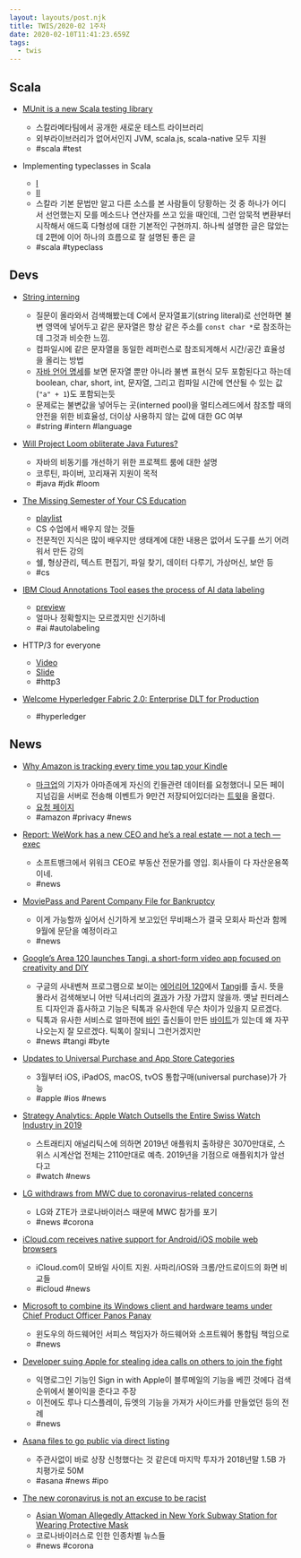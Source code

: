 ```yaml
---
layout: layouts/post.njk
title: TWIS/2020-02 1주차
date: 2020-02-10T11:41:23.659Z
tags:
  - twis
---
```



## Scala
- [MUnit is a new Scala testing library](https://scalameta.org/munit/blog/2020/02/01/hello-world.html)
	- 스칼라메타팀에서 공개한 새로운 테스트 라이브러리
	- 외부라이브러리가 없어서인지 JVM, scala.js, scala-native 모두 지원
	- #scala #test

- Implementing typeclasses in Scala
	- [I](https://hopefullynotwrong.wordpress.com/2020/01/19/implementing-type-classes-in-scala-i/)
	- [II](https://hopefullynotwrong.wordpress.com/2020/01/19/implementing-type-classes-in-scala-ii/)
	- 스칼라 기본 문법만 알고 다른 소스를 본 사람들이 당황하는 것 중 하나가 어디서 선언했는지 모를 메소드나 연산자를 쓰고 있을 때인데, 그런 암묵적 변환부터 시작해서 애드훅 다형성에 대한 기본적인 구현까지. 하나씩 설명한 글은 많았는데 2편에 이어 하나의 흐름으로 잘 설명된 좋은 글
	- #scala #typeclass


## Devs
- [String interning](https://en.wikipedia.org/wiki/String_interning)
	- 질문이 올라와서 검색해봤는데 C에서 문자열표기(string literal)로 선언하면 불변 영역에 넣어두고 같은 문자열은 항상 같은 주소를 `const char *`로 참조하는데 그것과 비슷한 느낌.
	- 컴파일시에 같은 문자열을 동일한 레퍼런스로 참조되게해서 시간/공간 효율성을 올리는 방법
	- [자바 언어 명세](https://docs.oracle.com/javase/specs/jls/se7/html/jls-15.html)를 보면 문자열 뿐만 아니라 불변 표현식 모두 포함된다고 하는데 boolean, char, short, int, 문자열, 그리고 컴파일 시간에 연산될 수 있는 값(`"a" + 1`)도 포함되는듯
	- 문제로는 불변값을 넣어두는 곳(interned pool)을 멀티스레드에서 참조할 때의 안전을 위한 비효율성, 더이상 사용하지 않는 값에 대한 GC 여부
	- #string #intern #language

- [Will Project Loom obliterate Java Futures?](https://blog.softwaremill.com/will-project-loom-obliterate-java-futures-fb1a28508232)
	- 자바의 비동기를 개선하기 위한 프로젝트 룸에 대한 설명
	- 코루틴, 파이버, 꼬리재귀 지원이 목적
	- #java #jdk #loom

- [The Missing Semester of Your CS Education](https://missing.csail.mit.edu/)
	- [playlist](https://www.youtube.com/playlist?list=PLyzOVJj3bHQuloKGG59rS43e29ro7I57J)
	- CS 수업에서 배우지 않는 것들
	- 전문적인 지식은 많이 배우지만 생태계에 대한 내용은 없어서 도구를 쓰기 어려워서 만든 강의
	- 쉘, 형상관리, 텍스트 편집기, 파일 찾기, 데이터 다루기, 가상머신, 보안 등
	- #cs

- [IBM Cloud Annotations Tool eases the process of AI data labeling](https://developer.ibm.com/blogs/ibm-cloud-annotations-tool-eases-the-process-of-ai-data-labeling/)
	- [preview](https://twitter.com/bourdakos1/status/1201928317668089857)
	- 얼마나 정확할지는 모르겠지만 신기하네
	- #ai #autolabeling

- HTTP/3 for everyone
	- [Video](https://www.youtube.com/watch?v=izk4nbuzPuU)
	- [Slide](https://www.slideshare.net/bagder/http3-for-everyone)
	- #http3

- [Welcome Hyperledger Fabric 2.0: Enterprise DLT for Production](https://www.hyperledger.org/blog/2020/01/30/welcome-hyperledger-fabric-2-0:-enterprise-dlt-for-production)
	- #hyperledger


## News
- [Why Amazon is tracking every time you tap your Kindle](https://www.theverge.com/2020/1/31/21117217/amazon-kindle-tracking-page-turn-taps-e-reader-privacy-policy-security-whispersync)
	- [마크업](https://themarkup.org)의 기자가 아마존에게 자신의 킨들관련 데이터를 요청했더니 모든 페이지넘김을 서버로 전송해 이벤트가 9만건 저장되어있더라는 [트윗](https://twitter.com/adrjeffries/status/1222277544730337280)을 올렸다.
	- [요청 페이지](https://www.amazon.com/gp/privacycentral/dsar/preview.html)
	- #amazon #privacy #news

- [Report: WeWork has a new CEO and he’s a real estate — not a tech — exec](https://techcrunch.com/2020/02/01/report-wework-has-a-new-ceo-and-hes-a-real-estate-not-a-tech-exec/)
	- 소프트뱅크에서 위워크 CEO로 부동산 전문가를 영입. 회사들이 다 자산운용쪽이네.
	- #news

- [MoviePass and Parent Company File for Bankruptcy](https://www.thewrap.com/moviepass-files-for-bankruptcy/)
	- 이게 가능할까 싶어서 신기하게 보고있던 무비패스가 결국 모회사 파산과 함께 9월에 문닫을 예정이라고
	- #news

- [Google’s Area 120 launches Tangi, a short-form video app focused on creativity and DIY](https://techcrunch.com/2020/01/29/googles-area-120-launches-tangi-a-short-form-video-app-focused-on-creativity-and-diy/)
	- 구글의 사내벤쳐 프로그램으로 보이는 [에어리어 120](https://area120.google.com/)에서 [Tangi](https://tangi.co)를 출시. 뜻을 몰라서 검색해보니 어반 딕셔너리의 [결과](http://tangi.urbanup.com/4599712)가 가장 가깝지 않을까. 옛날 핀터레스트 디자인과 흡사하고 기능은 틱톡과 유사한데 무슨 차이가 있을지 모르겠다.
	- 틱톡과 유사한 서비스로 얼마전에 [바인](https://vine.co) 출신들이 만든 [바이트](https://byte.co/)가 있는데 왜 자꾸 나오는지 잘 모르겠다. 틱톡이 잘되니 그런거겠지만
	- #news #tangi #byte

- [Updates to Universal Purchase and App Store Categories](https://developer.apple.com/news/?id=02052020a)
	- 3월부터 iOS, iPadOS, macOS, tvOS 통합구매(universal purchase)가 가능
	- #apple #ios #news

- [Strategy Analytics: Apple Watch Outsells the Entire Swiss Watch Industry in 2019](https://news.strategyanalytics.com/press-release/devices/strategy-analytics-apple-watch-outsells-entire-swiss-watch-industry-2019)
	- 스트래티지 애널리틱스에 의하면 2019년 애플워치 출하량은 3070만대로, 스위스 시계산업 전체는 2110만대로 예측. 2019년을 기점으로 애플워치가 앞선다고
	- #watch #news

- [LG withdraws from MWC due to coronavirus-related concerns](https://techcrunch.com/2020/02/04/lg-and-zte-withdraw-from-mwc-due-to-coronavirus-related-concerns/)
	- LG와 ZTE가 코로나바이러스 때문에 MWC 참가를 포기
	- #news #corona

- [iCloud.com receives native support for Android/iOS mobile web browsers](https://newslanded.com/2020/02/03/icloud-native-mobile-web-browser-support/)
	- iCloud.com이 모바일 사이트 지원. 사파리/iOS와 크롬/안드로이드의 화면 비교들
	- #icloud #news

- [Microsoft to combine its Windows client and hardware teams under Chief Product Officer Panos Panay](https://www.zdnet.com/article/microsoft-to-combine-its-windows-client-and-hardware-teams-under-chief-product-officer-panos-panay)
	- 윈도우의 하드웨어인 서피스 책임자가 하드웨어와 소프트웨어 통합팀 책임으로
	- #news

- [Developer suing Apple for stealing idea calls on others to join the fight](https://www.theverge.com/2020/2/5/21124116/apple-developers-sherlocked-blix-bluemail-anonymous-email-feature)
	- 익명로그인 기능인 Sign in with Apple이 블루메일의 기능을 베낀 것에다 검색 순위에서 불이익을 준다고 주장
	- 이전에도 루나 디스플레이, 듀엣의 기능을 가져가 사이드카를 만들었던 등의 전례
	- #news

- [Asana files to go public via direct listing](https://techcrunch.com/2020/02/03/asana-files-to-go-public-says-it-will-do-so-via-a-trendy-direct-listing/)
	- 주관사없이 바로 상장 신청했다는 것 같은데 마지막 투자가 2018년말 1.5B 가치평가로 50M
	- #asana #news #ipo

- [The new coronavirus is not an excuse to be racist](https://www.theverge.com/2020/2/4/21121358/coronavirus-racism-social-media-east-asian-chinese-xenophobia)
	- [Asian Woman Allegedly Attacked in New York Subway Station for Wearing Protective Mask](https://www.newsweek.com/new-york-subway-attack-coronavirus-woman-mask-1485842)
	- 코로나바이러스로 인한 인종차별 뉴스들
	- #news #corona
